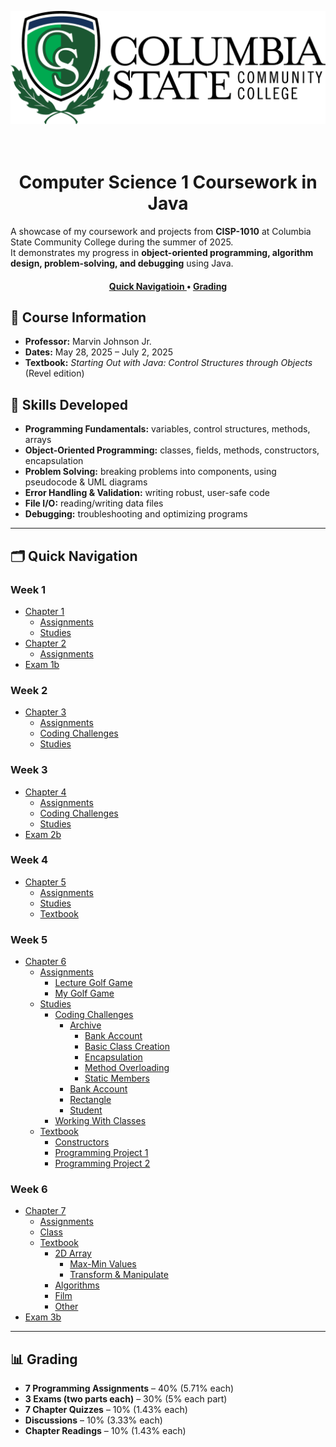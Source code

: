 ![Columbia State Community College Logo](./images/ColumbiaStateLogo.png)
<h1 align="center">
  <br>
  Computer Science 1 Coursework in Java
  <br>
</h1>

A showcase of my coursework and projects from **CISP-1010** at Columbia State Community College during the summer of 2025.  
It demonstrates my progress in **object-oriented programming, algorithm design, problem-solving, and debugging** using Java.  

<div align="center">
  <h4>
    <a href="#-table-of-contents">
      Quick Navigatioin
    </a>
    <span> • </span>
    <a href="#-connect-with-the-cs50-community">
      Grading
    </a>
  </h4>
</div>


## 📘 Course Information
- **Professor:** Marvin Johnson Jr.  
- **Dates:** May 28, 2025 – July 2, 2025  
- **Textbook:** *Starting Out with Java: Control Structures through Objects* (Revel edition)  



## 🎯 Skills Developed 
- **Programming Fundamentals:** variables, control structures, methods, arrays  
- **Object-Oriented Programming:** classes, fields, methods, constructors, encapsulation  
- **Problem Solving:** breaking problems into components, using pseudocode & UML diagrams  
- **Error Handling & Validation:** writing robust, user-safe code  
- **File I/O:** reading/writing data files  
- **Debugging:** troubleshooting and optimizing programs  

---

## 🗂️ Quick Navigation

### Week 1
- [Chapter 1](Week%201/Chapter%201/)
  - [Assignments](Week%201/Chapter%201/Assignments/)
  - [Studies](Week%201/Chapter%201/Studies/)
- [Chapter 2](Week%201/Chapter%202/)
  - [Assignments](Week%201/Chapter%202/Assignments/)
- [Exam 1b](Week%201/Exam%201b/)

### Week 2
- [Chapter 3](Week%202/Chapter%203/)
  - [Assignments](Week%202/Chapter%203/Assignments/)
  - [Coding Challenges](Week%202/Chapter%203/Coding%20Challenges/)
  - [Studies](Week%202/Chapter%203/Studies/)

### Week 3
- [Chapter 4](Week%203/Chapter%204/)
  - [Assignments](Week%203/Chapter%204/Assignments/)
  - [Coding Challenges](Week%203/Chapter%204/Coding%20Challenges/)
  - [Studies](Week%203/Chapter%204/Studies/)
- [Exam 2b](Week%203/Exam%202b/)

### Week 4
- [Chapter 5](Week%204/Chapter%205/)
  - [Assignments](Week%204/Chapter%205/Assignments/)
  - [Studies](Week%204/Chapter%205/Studies/)
  - [Textbook](Week%204/Chapter%205/Textbook/)

### Week 5
- [Chapter 6](Week%205/Chapter%206/)
  - [Assignments](Week%205/Chapter%206/Assignments/)
    - [Lecture Golf Game](Week%205/Chapter%206/Assignments/Lecture%20Golf%20Game/)
    - [My Golf Game](Week%205/Chapter%206/Assignments/My%20Golf%20Game/)
  - [Studies](Week%205/Chapter%206/Studies/)
    - [Coding Challenges](Week%205/Chapter%206/Studies/Coding%20Challenges/)
      - [Archive](Week%205/Chapter%206/Studies/Coding%20Challenges/Archive/)
        - [Bank Account](Week%205/Chapter%206/Studies/Coding%20Challenges/Archive/Bank%20Account/)
        - [Basic Class Creation](Week%205/Chapter%206/Studies/Coding%20Challenges/Archive/Basic%20Class%20Creation/)
        - [Encapsulation](Week%205/Chapter%206/Studies/Coding%20Challenges/Archive/Encapsulation/)
        - [Method Overloading](Week%205/Chapter%206/Studies/Coding%20Challenges/Archive/Method%20Overloading/)
        - [Static Members](Week%205/Chapter%206/Studies/Coding%20Challenges/Archive/Static%20Members/)
      - [Bank Account](Week%205/Chapter%206/Studies/Coding%20Challenges/Bank%20Account/)
      - [Rectangle](Week%205/Chapter%206/Studies/Coding%20Challenges/Rectangle/)
      - [Student](Week%205/Chapter%206/Studies/Coding%20Challenges/Student/)
    - [Working With Classes](Week%205/Chapter%206/Studies/Working%20With%20Classes/)
  - [Textbook](Week%205/Chapter%206/Textbook/)
    - [Constructors](Week%205/Chapter%206/Textbook/Constructors/)
    - [Programming Project 1](Week%205/Chapter%206/Textbook/Programming%20Project%201/)
    - [Programming Project 2](Week%205/Chapter%206/Textbook/Programming%20Project%202/)

### Week 6
- [Chapter 7](Week%206/Chapter%207/)
  - [Assignments](Week%206/Chapter%207/Assignments/)
  - [Class](Week%206/Chapter%207/Class/)
  - [Textbook](Week%206/Chapter%207/Textbook/)
    - [2D Array](Week%206/Chapter%207/Textbook/2D%20Array/)
      - [Max-Min Values](Week%206/Chapter%207/Textbook/2D%20Array/Max-Min%20Values/)
      - [Transform & Manipulate](Week%206/Chapter%207/Textbook/2D%20Array/Transform%20&%20Manipulate/)
    - [Algorithms](Week%206/Chapter%207/Textbook/Algorithms/)
    - [Film](Week%206/Chapter%207/Textbook/Film/)
    - [Other](Week%206/Chapter%207/Textbook/Other/)
- [Exam 3b](Week%206/Exam%203b/)
---

## 📊 Grading
- **7 Programming Assignments** – 40% (5.71% each)  
- **3 Exams (two parts each)** – 30% (5% each part)  
- **7 Chapter Quizzes** – 10% (1.43% each)  
- **Discussions** – 10% (3.33% each)  
- **Chapter Readings** – 10% (1.43% each)   
